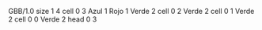 <gs-board without-header> GBB/1.0
size 1 4
cell 0 3 Azul 1 Rojo 1 Verde 2 
cell 0 2 Verde 2 
cell 0 1 Verde 2 
cell 0 0 Verde 2 
head 0 3 </gs-board>